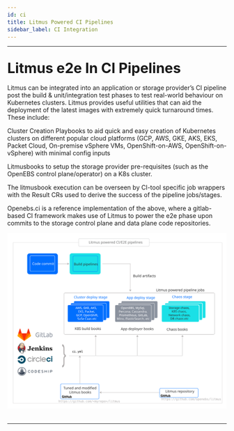 ```yaml
---
id: ci
title: Litmus Powered CI Pipelines
sidebar_label: CI Integration 
---
```

------

## <font size="6">Litmus e2e In CI Pipelines</font>

Litmus can be integrated into an application or storage provider’s CI pipeline post 
the build & unit/integration test phases to test real-world behaviour on Kubernetes 
clusters. Litmus provides useful utilities that can aid the deployment of the latest 
images with extremely quick turnaround times. These include: 

Cluster Creation Playbooks to aid quick and easy creation of Kubernetes clusters on 
different popular cloud platforms (GCP, AWS, GKE, AKS, EKS, Packet Cloud, On-premise 
vSphere VMs, OpenShift-on-AWS, OpenShift-on-vSphere) with minimal config inputs 

Litmusbooks to setup the storage provider pre-requisites (such as the OpenEBS control 
plane/operator) on a K8s cluster. 

The litmusbook execution can be overseen by CI-tool specific job wrappers with the 
Result CRs used to derive the success of the pipeline jobs/stages.

Openebs.ci is a reference implementation of the above, where a gitlab-based CI framework 
makes use of Litmus to power the e2e phase upon commits to the storage control plane 
and data plane code repositories.

<img src="/docs/assets/litmuse2e.svg" alt="Litmus powered CI/E2E pipelines" width="900"/>



<br>

<br>

<hr>

<br>

<br>




<!-- Hotjar Tracking Code for https://docs.openebs.io -->

<script>
    (function(h,o,t,j,a,r){
        h.hj=h.hj||function(){(h.hj.q=h.hj.q||[]).push(arguments)};
        h._hjSettings={hjid:1239116,hjsv:6};
        a=o.getElementsByTagName('head')[0];
        r=o.createElement('script');r.async=1;
        r.src=t+h._hjSettings.hjid+j+h._hjSettings.hjsv;
        a.appendChild(r);
    })(window,document,'https://static.hotjar.com/c/hotjar-','.js?sv=');
</script>


<!-- Global site tag (gtag.js) - Google Analytics -->

<script async src="https://www.googletagmanager.com/gtag/js?id=UA-92076314-12"></script>
<script>
  window.dataLayer = window.dataLayer || [];
  function gtag(){dataLayer.push(arguments);}
  gtag('js', new Date());

  gtag('config', 'UA-92076314-12');
</script>

